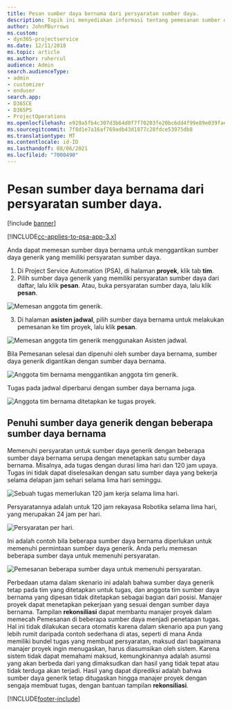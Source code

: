 ```yaml
---
title: Pesan sumber daya bernama dari persyaratan sumber daya.
description: Topik ini menyediakan informasi tentang pemesanan sumber daya bernama untuk persyaratan sumber daya generik.
author: JohnPBurrows
ms.custom:
- dyn365-projectservice
ms.date: 12/11/2018
ms.topic: article
ms.author: ruhercul
audience: Admin
search.audienceType:
- admin
- customizer
- enduser
search.app:
- D365CE
- D365PS
- ProjectOperations
ms.openlocfilehash: e929a5fb4c307d3b64d0f7f70203fe20bc6dd4f99e89e039fae0ce8276c69c52
ms.sourcegitcommit: 7f8d1e7a16af769adb43d1877c28fdce53975db8
ms.translationtype: MT
ms.contentlocale: id-ID
ms.lasthandoff: 08/06/2021
ms.locfileid: "7000490"
---
```

# <a name="book-named-resources-from-resource-requirements"></a>Pesan sumber daya bernama dari persyaratan sumber daya.

[!include [banner](../includes/psa-now-project-operations.md)]

[!INCLUDE[cc-applies-to-psa-app-3.x](../includes/cc-applies-to-psa-app-3x.md)]

Anda dapat memesan sumber daya bernama untuk menggantikan sumber daya generik yang memiliki persyaratan sumber daya.

1. Di Project Service Automation (PSA), di halaman **proyek**, klik tab **tim**.
2. Pilih sumber daya generik yang memiliki persyaratan sumber daya dari daftar, lalu klik **pesan**. Atau, buka persyaratan sumber daya, lalu klik **pesan**.


![Memesan anggota tim generik.](media/RM-how-to-14.png)


3. Di halaman **asisten jadwal**, pilih sumber daya bernama untuk melakukan pemesanan ke tim proyek, lalu klik **pesan**.

![Memesan anggota tim generik menggunakan Asisten jadwal.](media/RM-how-to-15.png)

Bila Pemesanan selesai dan dipenuhi oleh sumber daya bernama, sumber daya generik digantikan dengan sumber daya bernama.

![Anggota tim bernama menggantikan anggota tim generik.](media/RM-how-to-16.png)

Tugas pada jadwal diperbarui dengan sumber daya bernama juga.

![Anggota tim bernama ditetapkan ke tugas proyek.](media/RM-how-to-17.png)

## <a name="fulfill-a-generic-resource-with-multiple-named-resources"></a>Penuhi sumber daya generik dengan beberapa sumber daya bernama
Memenuhi persyaratan untuk sumber daya generik dengan beberapa sumber daya bernama serupa dengan menetapkan satu sumber daya bernama. Misalnya, ada tugas dengan durasi lima hari dan 120 jam upaya. Tugas ini tidak dapat diselesaikan dengan satu sumber daya yang bekerja selama delapan jam sehari selama lima hari seminggu. 

![Sebuah tugas memerlukan 120 jam kerja selama lima hari.](media/RM-how-to-21.png)

Persyaratannya adalah untuk 120 jam rekayasa Robotika selama lima hari, yang merupakan 24 jam per hari.

![Persyaratan per hari.](media/RM-how-to-22.png)

Ini adalah contoh bila beberapa sumber daya bernama diperlukan untuk memenuhi permintaan sumber daya generik. Anda perlu memesan beberapa sumber daya untuk memenuhi persyaratan.

![Pemesanan beberapa sumber daya untuk memenuhi persyaratan.](media/RM-how-to-23.png)

Perbedaan utama dalam skenario ini adalah bahwa sumber daya generik tetap pada tim yang ditetapkan untuk tugas, dan anggota tim sumber daya bernama yang dipesan tidak ditetapkan sebagai bagian dari posisi. Manajer proyek dapat menetapkan pekerjaan yang sesuai dengan sumber daya bernama. Tampilan **rekonsiliasi** dapat membantu manajer proyek dalam memecah Pemesanan di beberapa sumber daya menjadi penetapan tugas. Hal ini tidak dilakukan secara otomatis karena dalam skenario apa pun yang lebih rumit daripada contoh sederhana di atas, seperti di mana Anda memiliki bundel tugas yang membuat persyaratan, maksud dari bagaimana manajer proyek ingin menugaskan, harus diasumsikan oleh sistem. Karena sistem tidak dapat memahami maksud, kemungkinannya adalah asumsi yang akan berbeda dari yang dimaksudkan dan hasil yang tidak tepat atau tidak terduga akan terjadi. Hasil yang dapat diprediksi adalah bahwa sumber daya generik tetap ditugaskan hingga manajer proyek dengan sengaja membuat tugas, dengan bantuan tampilan **rekonsiliasi**.




[!INCLUDE[footer-include](../includes/footer-banner.md)]